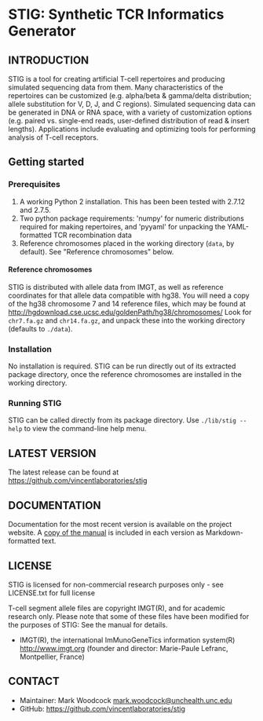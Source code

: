 STIG: Synthetic TCR Informatics Generator
=========================================


INTRODUCTION
------------

STIG is a tool for creating artificial T-cell repertoires and producing simulated sequencing data from them.  Many characteristics of the repertoires can be customized (e.g. alpha/beta & gamma/delta distribution; allele substitution for V, D, J, and C regions).  Simulated sequencing data can be generated in DNA or RNA space, with a variety of customization options (e.g. paired vs. single-end reads, user-defined distribution of read & insert lengths).  Applications include evaluating and optimizing tools for performing analysis of T-cell receptors.

## Getting started
### Prerequisites

1. A working Python 2 installation.  This has been been tested with 2.7.12 and 2.7.5.
2. Two python package requirements: 'numpy' for numeric distributions required for making repertoires, and 'pyyaml' for unpacking the YAML-formatted TCR recombination data
3. Reference chromosomes placed in the working directory (`data`, by default).  See "Reference chromosomes" below.

#### Reference chromosomes

STIG is distributed with allele data from IMGT, as well as reference coordinates for that allele data compatible with hg38.  You will need a copy of the hg38 chromosome 7 and 14 reference files, which may be found at <http://hgdownload.cse.ucsc.edu/goldenPath/hg38/chromosomes/>  Look for `chr7.fa.gz` and `chr14.fa.gz`, and unpack these into the working directory (defaults to `./data`).

### Installation

No installation is required. STIG can be run directly out of its extracted package directory, once the reference chromosomes are installed in the working directory.


### Running STIG

STIG can be called directly from its package directory.  Use `./lib/stig --help` to view the command-line help menu.

LATEST VERSION
--------------

The latest release can be found at <https://github.com/vincentlaboratories/stig>


DOCUMENTATION
-------------

Documentation for the most recent version is available on the project website.  A [copy of the manual](doc/manual.md) is included in each version as Markdown-formatted text.


LICENSE
-------
STIG is licensed for non-commercial research purposes only - see LICENSE.txt for full license

T-cell segment allele files are copyright IMGT(R), and for academic research only.  Please note that some of these files have been modified for the purposes of STIG: See the manual for details.
- IMGT(R), the international ImMunoGeneTics information system(R) http://www.imgt.org (founder and director: Marie-Paule Lefranc, Montpellier, France)

CONTACT
-------

* Maintainer: Mark Woodcock <mark.woodcock@unchealth.unc.edu>
* GitHub: https://github.com/vincentlaboratories/stig
